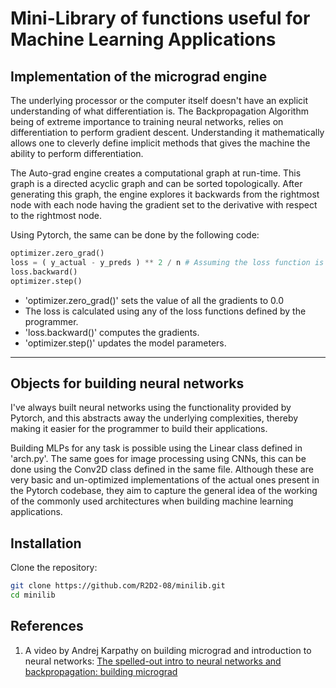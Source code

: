# Mini-Library of functions useful for Machine Learning Applications
## Implementation of the micrograd engine
The underlying processor or the computer itself doesn't have an explicit understanding of what differentiation is. 
The Backpropagation Algorithm being of extreme importance to training neural networks, relies on differentiation to perform gradient descent.
Understanding it mathematically allows one to cleverly define implicit methods that gives the machine the ability to perform differentiation.

The Auto-grad engine creates a computational graph at run-time. This graph is a directed acyclic graph and can be sorted topologically. 
After generating this graph, the engine explores it backwards from the rightmost node with each node having the gradient set to the derivative with respect to the rightmost node.

Using Pytorch, the same can be done by the following code:

```python
optimizer.zero_grad()
loss = ( y_actual - y_preds ) ** 2 / n # Assuming the loss function is the mean squared loss function.
loss.backward()
optimizer.step()
``` 

- 'optimizer.zero_grad()' sets the value of all the gradients to 0.0
- The loss is calculated using any of the loss functions defined by the programmer.
- 'loss.backward()' computes the gradients.
- 'optimizer.step()' updates the model parameters.

---

## Objects for building neural networks
I've always built neural networks using the functionality provided by Pytorch, and this abstracts away the underlying complexities, thereby making it easier for the programmer to build their applications.

Building MLPs for any task is possible using the Linear class defined in 'arch.py'. The same goes for image processing using CNNs, this can be done using the Conv2D class defined in the same file. 
Although these are very basic and un-optimized implementations of the actual ones present in the Pytorch codebase, they aim to capture the general idea of the working of the commonly used architectures when building machine learning applications.

## Installation

Clone the repository:

   ```bash
   git clone https://github.com/R2D2-08/minilib.git
   cd minilib
   ```

## References 

1. A video by Andrej Karpathy on building micrograd and introduction to neural networks: [The spelled-out intro to neural networks and backpropagation: building micrograd](https://www.youtube.com/watch?v=VMj-3S1tku0)
